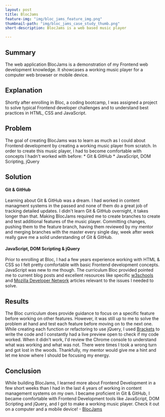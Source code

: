 ```yaml
---
layout: post
title: BlocJams
feature-img: "img/bloc_jams_feature_img.png"
thumbnail-path: "img/bloc_jams_case_study_thumb.png"
short-description: BlocJams is a web based music player

---
```

<h2>Summary</h2>
The web application BlocJams is a demonstration of my Frontend web development knowledge. It showcases a working music player for a computer web browser or mobile device.

<h2>Explanation</h2>
Shortly after enrolling in Bloc, a coding bootcamp, I was assigned a project to solve typical Frontend developer challenges and to understand best practices in HTML, CSS and JavaScript. 

<h2>Problem</h2>
The goal of creating BlocJams was to learn as much as I could about Frontend development by creating a working music player from scratch. In order to create this music player, I had to become comfortable with concepts I hadn't worked with before:
* Git & GitHub
* JavaScript, DOM Scripting, jQuery

<h2>Solution</h2>

<h4>Git & GitHub</h4>
Learning about Git & GitHub was a dream. I had worked in content managment systems in the passed and none of them do a great job of tracking detailed updates. I didn't learn Git & GitHub overnight, it takes longer than that. Making BlocJams required me to create branches to create and test additional features of the music player. Committing changes, pushing them to the feature branch, having them reviewed by my mentor and merging branches with the master every single day, week after week really gave me a solid understanding of Git & GitHub.

<h4>JavaScript, DOM Scripting & jQuery</h4>
Prior to enrolling at Bloc, I had a few years experience working with HTML & CSS so I felt pretty comfortable with basic Frontend development concepts. JavaScript was new to me though. The curriculum Bloc provided pointed me to current blog posts and excellent resources like specific <a href="https://www.w3schools.com/">w3schools</a> and <a href="https://developer.mozilla.org/en-US/">Mozilla Developer Network</a> articles relevant to the issues I needed to solve. 

<h2>Results</h2>
The Bloc curriculum does provide guidance to focus on a specific feature before working on other features. However, it was still up to me to solve the problem at hand and test each feature before moving on to the next one. While creating each function or refactoring to use jQuery, I used <a href="http://brackets.io/">Brackets</a> to write the code and I constantly had a live preview open to check if my code worked. When it didn't work, I'd review the Chrome console to understand what was working and what was not. There were times I took a wrong turn and got lost in the woods. Thankfully, my mentor would give me a hint and let me know where I should be focusing my energy.

<h2>Conclusion</h2>
While building BlocJams, I learned more about Frontend Development in a few short weeks than I had in the last 4 years of working in content management systems on my own. I became proficient in Git & GitHub, I became comfortable with Frontend Development tools like JavaScript, DOM Scripting and jQuery, and I got to make a working music player. Check it out on a computer and a mobile device! - <a href="http://bloc-jams-realtimschmidt.netlify.com/">BlocJams</a>